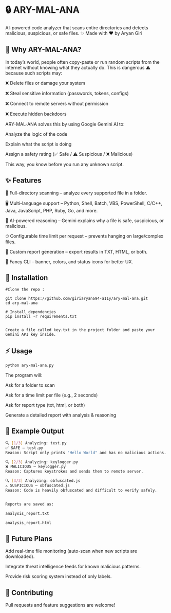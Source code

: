 # 🔒 ARY-MAL-ANA

AI-powered code analyzer that scans entire directories and detects malicious, suspicious, or safe files.
✨ Made with ❤️ by Aryan Giri

## 📌 Why ARY-MAL-ANA?

In today’s world, people often copy-paste or run random scripts from the internet without knowing what they actually do.
This is dangerous ⚠️ because such scripts may:

❌ Delete files or damage your system

❌ Steal sensitive information (passwords, tokens, configs)

❌ Connect to remote servers without permission

❌ Execute hidden backdoors

ARY-MAL-ANA solves this by using Google Gemini AI to:

Analyze the logic of the code

Explain what the script is doing

Assign a safety rating (✅ Safe / ⚠ Suspicious / ❌ Malicious)

This way, you know before you run any unknown script.

## ✨ Features

📂 Full-directory scanning – analyze every supported file in a folder.

🖥 Multi-language support – Python, Shell, Batch, VBS, PowerShell, C/C++, Java, JavaScript, PHP, Ruby, Go, and more.

🧠 AI-powered reasoning – Gemini explains why a file is safe, suspicious, or malicious.

⏱ Configurable time limit per request – prevents hanging on large/complex files.

📄 Custom report generation – export results in TXT, HTML, or both.

🎨 Fancy CLI – banner, colors, and status icons for better UX.

## 🚀 Installation
```
#Clone the repo :
 
git clone https://github.com/giriaryan694-a11y/ary-mal-ana.git
cd ary-mal-ana

# Install dependencies
pip install -r requirements.txt


Create a file called key.txt in the project folder and paste your Gemini API key inside.
```
## ⚡ Usage
```bash
python ary-mal-ana.py
```

The program will:

Ask for a folder to scan

Ask for a time limit per file (e.g., 2 seconds)

Ask for report type (txt, html, or both)

Generate a detailed report with analysis & reasoning

## 📄 Example Output
```bash
🔍 [1/3] Analyzing: test.py
✅ SAFE — test.py
Reason: Script only prints "Hello World" and has no malicious actions.

🔍 [2/3] Analyzing: keylogger.py
❌ MALICIOUS — keylogger.py
Reason: Captures keystrokes and sends them to remote server.

🔍 [3/3] Analyzing: obfuscated.js
⚠ SUSPICIOUS — obfuscated.js
Reason: Code is heavily obfuscated and difficult to verify safely.


Reports are saved as:

analysis_report.txt

analysis_report.html
```
## 🔮 Future Plans

Add real-time file monitoring (auto-scan when new scripts are downloaded).

Integrate threat intelligence feeds for known malicious patterns.

Provide risk scoring system instead of only labels.

## 🤝 Contributing

Pull requests and feature suggestions are welcome!
